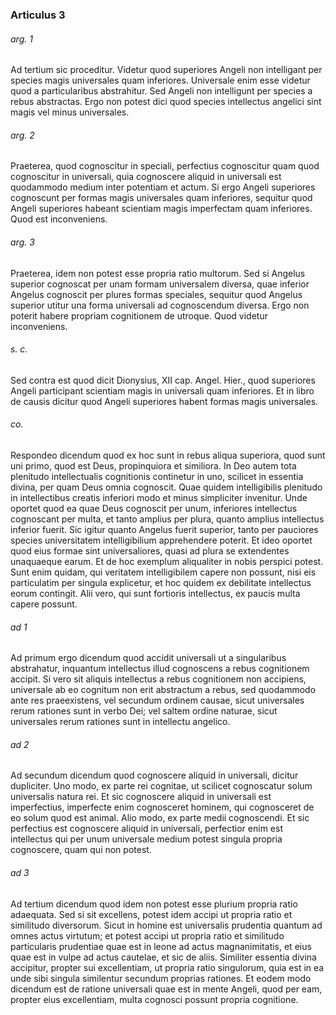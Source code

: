 ### Articulus 3

###### arg. 1
Ad tertium sic proceditur. Videtur quod superiores Angeli non intelligant per species magis universales quam inferiores. Universale enim esse videtur quod a particularibus abstrahitur. Sed Angeli non intelligunt per species a rebus abstractas. Ergo non potest dici quod species intellectus angelici sint magis vel minus universales.

###### arg. 2
Praeterea, quod cognoscitur in speciali, perfectius cognoscitur quam quod cognoscitur in universali, quia cognoscere aliquid in universali est quodammodo medium inter potentiam et actum. Si ergo Angeli superiores cognoscunt per formas magis universales quam inferiores, sequitur quod Angeli superiores habeant scientiam magis imperfectam quam inferiores. Quod est inconveniens.

###### arg. 3
Praeterea, idem non potest esse propria ratio multorum. Sed si Angelus superior cognoscat per unam formam universalem diversa, quae inferior Angelus cognoscit per plures formas speciales, sequitur quod Angelus superior utitur una forma universali ad cognoscendum diversa. Ergo non poterit habere propriam cognitionem de utroque. Quod videtur inconveniens.

###### s. c.
Sed contra est quod dicit Dionysius, XII cap. Angel. Hier., quod superiores Angeli participant scientiam magis in universali quam inferiores. Et in libro de causis dicitur quod Angeli superiores habent formas magis universales.

###### co.
Respondeo dicendum quod ex hoc sunt in rebus aliqua superiora, quod sunt uni primo, quod est Deus, propinquiora et similiora. In Deo autem tota plenitudo intellectualis cognitionis continetur in uno, scilicet in essentia divina, per quam Deus omnia cognoscit. Quae quidem intelligibilis plenitudo in intellectibus creatis inferiori modo et minus simpliciter invenitur. Unde oportet quod ea quae Deus cognoscit per unum, inferiores intellectus cognoscant per multa, et tanto amplius per plura, quanto amplius intellectus inferior fuerit. Sic igitur quanto Angelus fuerit superior, tanto per pauciores species universitatem intelligibilium apprehendere poterit. Et ideo oportet quod eius formae sint universaliores, quasi ad plura se extendentes unaquaeque earum. Et de hoc exemplum aliqualiter in nobis perspici potest. Sunt enim quidam, qui veritatem intelligibilem capere non possunt, nisi eis particulatim per singula explicetur, et hoc quidem ex debilitate intellectus eorum contingit. Alii vero, qui sunt fortioris intellectus, ex paucis multa capere possunt.

###### ad 1
Ad primum ergo dicendum quod accidit universali ut a singularibus abstrahatur, inquantum intellectus illud cognoscens a rebus cognitionem accipit. Si vero sit aliquis intellectus a rebus cognitionem non accipiens, universale ab eo cognitum non erit abstractum a rebus, sed quodammodo ante res praeexistens, vel secundum ordinem causae, sicut universales rerum rationes sunt in verbo Dei; vel saltem ordine naturae, sicut universales rerum rationes sunt in intellectu angelico.

###### ad 2
Ad secundum dicendum quod cognoscere aliquid in universali, dicitur dupliciter. Uno modo, ex parte rei cognitae, ut scilicet cognoscatur solum universalis natura rei. Et sic cognoscere aliquid in universali est imperfectius, imperfecte enim cognosceret hominem, qui cognosceret de eo solum quod est animal. Alio modo, ex parte medii cognoscendi. Et sic perfectius est cognoscere aliquid in universali, perfectior enim est intellectus qui per unum universale medium potest singula propria cognoscere, quam qui non potest.

###### ad 3
Ad tertium dicendum quod idem non potest esse plurium propria ratio adaequata. Sed si sit excellens, potest idem accipi ut propria ratio et similitudo diversorum. Sicut in homine est universalis prudentia quantum ad omnes actus virtutum; et potest accipi ut propria ratio et similitudo particularis prudentiae quae est in leone ad actus magnanimitatis, et eius quae est in vulpe ad actus cautelae, et sic de aliis. Similiter essentia divina accipitur, propter sui excellentiam, ut propria ratio singulorum, quia est in ea unde sibi singula similentur secundum proprias rationes. Et eodem modo dicendum est de ratione universali quae est in mente Angeli, quod per eam, propter eius excellentiam, multa cognosci possunt propria cognitione.

